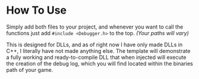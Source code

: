 # How To Use

Simply add both files to your project, and whenever you want to call the functions just add ``#include <Debugger.h>`` to the top.
*(Your paths will vary)*

This is designed for DLLs, and as of right now I have only made DLLs in C++, I literally have not made anything else. 
The template will demonstrate a fully working and ready-to-compile DLL that when injected will execute the creation of the debug log, which you will find located within the binaries path of your game.


